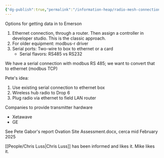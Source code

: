 ```yaml
---
{"dg-publish":true,"permalink":"/information-heap/radio-mesh-connection/","noteIcon":"","created":"2025-02-12T08:11:22.375-06:00"}
---
```


Options for getting data in to Emerson
1. Ethernet connection, through a router. Then assign a controller in developer studio. This is the classic approach.
2. For older equipment: modbus-r driver
3. Serial ports: Two-wire to box to ethernet or a card 
	- Serial flavors: RS485 vs RS232


We have a serial connection with modbus RS 485; we want to convert that to ethernet (modbus TCP)


Pete's idea:
1. Use existing serial connection to ethernet box
2. Wireless hub radio to Drop 6
3. Plug radio via ethernet to field LAN router 

Companies to provide transmitter hardware
- Xetawave
- GE 

See Pete Gabor's report Ovation Site Assessment.docx, cerca mid February 2025

[[People/Chris Luss\|Chris Luss]] has been informed and likes it.
Mike likes it.
